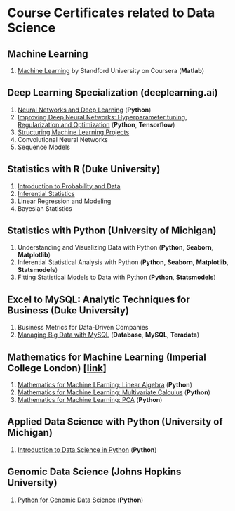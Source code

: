 # Course Certificates related to **Data Science**

## Machine Learning
1. [Machine Learning](https://www.coursera.org/account/accomplishments/certificate/NX6W7ZCLVYSF) by Standford University on Coursera (**Matlab**)

## Deep Learning Specialization (deeplearning.ai)
1. [Neural Networks and Deep Learning](https://www.coursera.org/account/accomplishments/certificate/HQ6JNV3JYP8K) (**Python**)
2. [Improving Deep Neural Networks: Hyperparameter tuning, Regularization and Optimization](https://www.coursera.org/account/accomplishments/certificate/JFPSS8TP9L49) (**Python**, **Tensorflow**)
3. [Structuring Machine Learning Projects](https://www.coursera.org/account/accomplishments/certificate/Y2L5MTWFHFM4)
4. Convolutional Neural Networks 
5. Sequence Models 

## Statistics with R (Duke University)
1. [Introduction to Probability and Data](https://www.coursera.org/account/accomplishments/verify/KCHYZ6MZST96) 
2. [Inferential Statistics](https://www.coursera.org/account/accomplishments/verify/FD9B2654DAF3) 
3. Linear Regression and Modeling 
4. Bayesian Statistics

## Statistics with Python (University of Michigan) 
1. Understanding and Visualizing Data with Python (**Python**, **Seaborn**, **Matplotlib**)
2. Inferential Statistical Analysis with Python (**Python**, **Seaborn**, **Matplotlib**, **Statsmodels**)
3. Fitting Statistical Models to Data with Python (**Python**, **Statsmodels**)

## Excel to MySQL: Analytic Techniques for Business (Duke University)
1. Business Metrics for Data-Driven Companies 
2. [Managing Big Data with MySQL](https://www.coursera.org/account/accomplishments/certificate/QYH8RAWKE7QP) (**Database**, **MySQL**, **Teradata**) 

## Mathematics for Machine Learning (Imperial College London) [[link](https://www.coursera.org/account/accomplishments/specialization/certificate/LQS6DJCRP9TM)]
1. [Mathematics for Machine LEarning: Linear Algebra](https://www.coursera.org/account/accomplishments/certificate/RJ6HWVZZF63E) (**Python**)
2. [Mathematics for Machine Learning: Multivariate Calculus](https://www.coursera.org/account/accomplishments/certificate/8MWMBXKLTBM8) (**Python**)
3. [Mathematics for Machine Learning: PCA](https://www.coursera.org/account/accomplishments/verify/WPARWQQCMQSE) (**Python**)

## Applied Data Science with Python (University of Michigan)
1. [Introduction to Data Science in Python](https://www.coursera.org/account/accomplishments/certificate/D9MBTQB9XTE8) (**Python**)

## Genomic Data Science (Johns Hopkins University)
1. [Python for Genomic Data Science](https://www.coursera.org/account/accomplishments/certificate/RKQ9H3TGG2K8) (**Python**)
